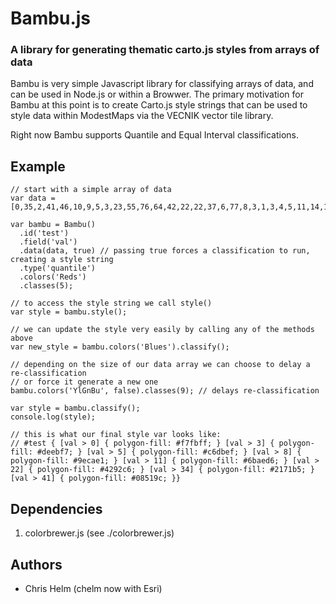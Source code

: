 # Bambu.js

### A library for generating thematic carto.js styles from arrays of data 

Bambu is very simple Javascript library for classifying arrays of data, and can be used in Node.js or within a Browwer. The primary motivation for Bambu at this point is to create Carto.js style strings that can be used to style data within ModestMaps via the VECNIK vector tile library. 

Right now Bambu supports Quantile and Equal Interval classifications.

## Example

    // start with a simple array of data 
    var data = [0,35,2,41,46,10,9,5,3,23,55,76,64,42,22,22,37,6,77,8,3,1,3,4,5,11,14,17,34];
    
    var bambu = Bambu()
      .id('test')
      .field('val')
      .data(data, true) // passing true forces a classification to run, creating a style string
      .type('quantile')
      .colors('Reds')
      .classes(5);
    
    // to access the style string we call style() 
    var style = bambu.style();
    
    // we can update the style very easily by calling any of the methods above
    var new_style = bambu.colors('Blues').classify();
    
    // depending on the size of our data array we can choose to delay a re-classification
    // or force it generate a new one
    bambu.colors('YlGnBu', false).classes(9); // delays re-classification
    
    var style = bambu.classify();
    console.log(style);

    // this is what our final style var looks like:
    // #test { [val > 0] { polygon-fill: #f7fbff; } [val > 3] { polygon-fill: #deebf7; } [val > 5] { polygon-fill: #c6dbef; } [val > 8] { polygon-fill: #9ecae1; } [val > 11] { polygon-fill: #6baed6; } [val > 22] { polygon-fill: #4292c6; } [val > 34] { polygon-fill: #2171b5; } [val > 41] { polygon-fill: #08519c; }} 



## Dependencies

1. colorbrewer.js (see ./colorbrewer.js) 

## Authors

* Chris Helm (chelm now with Esri)
